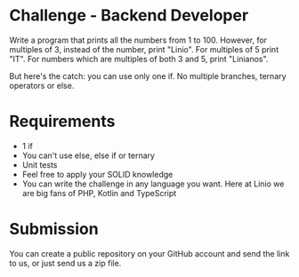 # Challenge - Backend Developer
Write a program that prints all the numbers from 1 to 100. However, for
multiples of 3, instead of the number, print "Linio". For multiples of 5 print
"IT". For numbers which are multiples of both 3 and 5, print "Linianos".

But here's the catch: you can use only one if. No multiple branches, ternary
operators or else.

# Requirements
* 1 if
* You can't use else, else if or ternary
* Unit tests
* Feel free to apply your SOLID knowledge
* You can write the challenge in any language you want. Here at Linio we are
big fans of PHP, Kotlin and TypeScript

# Submission
You can create a public repository on your GitHub account and send the
link to us, or just send us a zip file.
